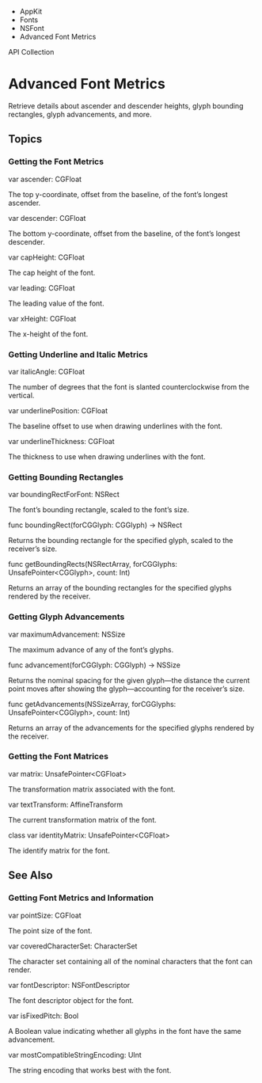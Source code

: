 

- AppKit
- Fonts
- NSFont
-  Advanced Font Metrics 

API Collection

# Advanced Font Metrics

Retrieve details about ascender and descender heights, glyph bounding rectangles, glyph advancements, and more.

## Topics

### Getting the Font Metrics

var ascender: CGFloat

The top y-coordinate, offset from the baseline, of the font’s longest ascender.

var descender: CGFloat

The bottom y-coordinate, offset from the baseline, of the font’s longest descender.

var capHeight: CGFloat

The cap height of the font.

var leading: CGFloat

The leading value of the font.

var xHeight: CGFloat

The x-height of the font.

### Getting Underline and Italic Metrics

var italicAngle: CGFloat

The number of degrees that the font is slanted counterclockwise from the vertical.

var underlinePosition: CGFloat

The baseline offset to use when drawing underlines with the font.

var underlineThickness: CGFloat

The thickness to use when drawing underlines with the font.

### Getting Bounding Rectangles

var boundingRectForFont: NSRect

The font’s bounding rectangle, scaled to the font’s size.

func boundingRect(forCGGlyph: CGGlyph) -> NSRect

Returns the bounding rectangle for the specified glyph, scaled to the receiver’s size.

func getBoundingRects(NSRectArray, forCGGlyphs: UnsafePointer&lt;CGGlyph>, count: Int)

Returns an array of the bounding rectangles for the specified glyphs rendered by the receiver.

### Getting Glyph Advancements

var maximumAdvancement: NSSize

The maximum advance of any of the font’s glyphs.

func advancement(forCGGlyph: CGGlyph) -> NSSize

Returns the nominal spacing for the given glyph—the distance the current point moves after showing the glyph—accounting for the receiver’s size.

func getAdvancements(NSSizeArray, forCGGlyphs: UnsafePointer&lt;CGGlyph>, count: Int)

Returns an array of the advancements for the specified glyphs rendered by the receiver.

### Getting the Font Matrices

var matrix: UnsafePointer&lt;CGFloat>

The transformation matrix associated with the font.

var textTransform: AffineTransform

The current transformation matrix of the font.

class var identityMatrix: UnsafePointer&lt;CGFloat>

The identify matrix for the font.

## See Also

### Getting Font Metrics and Information

var pointSize: CGFloat

The point size of the font.

var coveredCharacterSet: CharacterSet

The character set containing all of the nominal characters that the font can render.

var fontDescriptor: NSFontDescriptor

The font descriptor object for the font.

var isFixedPitch: Bool

A Boolean value indicating whether all glyphs in the font have the same advancement.

var mostCompatibleStringEncoding: UInt

The string encoding that works best with the font.

